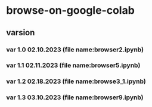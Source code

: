 # browse-on-google-colab
## varsion
### var 1.0 02.10.2023 (file name:browser2.ipynb)
### var 1.1 02.11.2023 (file name:browser5.ipynb)
### var 1.2 02.18.2023 (file name:browse3_1.ipynb)
### var 1.3 03.10.2023 (file name:browser9.ipynb)
